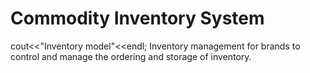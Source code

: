 # Commodity Inventory System
cout<<"Inventory model"<<endl;
Inventory management for brands to control and manage the ordering and storage of inventory.

